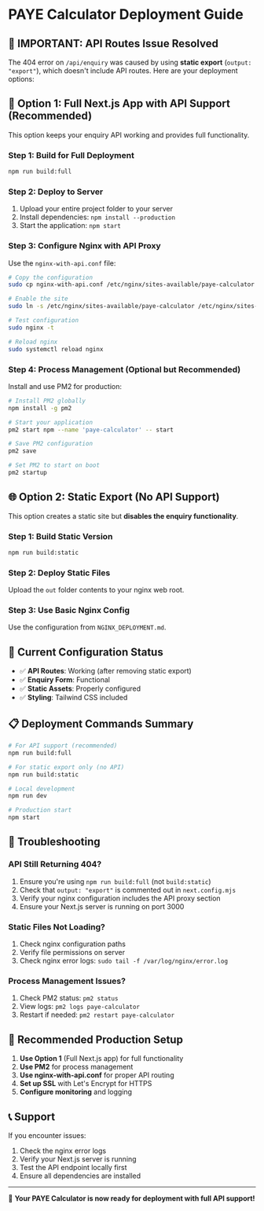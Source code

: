 # PAYE Calculator Deployment Guide

## 🚨 **IMPORTANT: API Routes Issue Resolved**

The 404 error on `/api/enquiry` was caused by using **static export** (`output: "export"`), which doesn't include API routes. Here are your deployment options:

## 🎯 **Option 1: Full Next.js App with API Support (Recommended)**

This option keeps your enquiry API working and provides full functionality.

### **Step 1: Build for Full Deployment**
```bash
npm run build:full
```

### **Step 2: Deploy to Server**
1. Upload your entire project folder to your server
2. Install dependencies: `npm install --production`
3. Start the application: `npm start`

### **Step 3: Configure Nginx with API Proxy**
Use the `nginx-with-api.conf` file:

```bash
# Copy the configuration
sudo cp nginx-with-api.conf /etc/nginx/sites-available/paye-calculator

# Enable the site
sudo ln -s /etc/nginx/sites-available/paye-calculator /etc/nginx/sites-enabled/

# Test configuration
sudo nginx -t

# Reload nginx
sudo systemctl reload nginx
```

### **Step 4: Process Management (Optional but Recommended)**
Install and use PM2 for production:

```bash
# Install PM2 globally
npm install -g pm2

# Start your application
pm2 start npm --name 'paye-calculator' -- start

# Save PM2 configuration
pm2 save

# Set PM2 to start on boot
pm2 startup
```

## 🌐 **Option 2: Static Export (No API Support)**

This option creates a static site but **disables the enquiry functionality**.

### **Step 1: Build Static Version**
```bash
npm run build:static
```

### **Step 2: Deploy Static Files**
Upload the `out` folder contents to your nginx web root.

### **Step 3: Use Basic Nginx Config**
Use the configuration from `NGINX_DEPLOYMENT.md`.

## 🔧 **Current Configuration Status**

- ✅ **API Routes**: Working (after removing static export)
- ✅ **Enquiry Form**: Functional
- ✅ **Static Assets**: Properly configured
- ✅ **Styling**: Tailwind CSS included

## 📋 **Deployment Commands Summary**

```bash
# For API support (recommended)
npm run build:full

# For static export only (no API)
npm run build:static

# Local development
npm run dev

# Production start
npm start
```

## 🐛 **Troubleshooting**

### **API Still Returning 404?**
1. Ensure you're using `npm run build:full` (not `build:static`)
2. Check that `output: "export"` is commented out in `next.config.mjs`
3. Verify your nginx configuration includes the API proxy section
4. Ensure your Next.js server is running on port 3000

### **Static Files Not Loading?**
1. Check nginx configuration paths
2. Verify file permissions on server
3. Check nginx error logs: `sudo tail -f /var/log/nginx/error.log`

### **Process Management Issues?**
1. Check PM2 status: `pm2 status`
2. View logs: `pm2 logs paye-calculator`
3. Restart if needed: `pm2 restart paye-calculator`

## 🌟 **Recommended Production Setup**

1. **Use Option 1** (Full Next.js app) for full functionality
2. **Use PM2** for process management
3. **Use nginx-with-api.conf** for proper API routing
4. **Set up SSL** with Let's Encrypt for HTTPS
5. **Configure monitoring** and logging

## 📞 **Support**

If you encounter issues:
1. Check the nginx error logs
2. Verify your Next.js server is running
3. Test the API endpoint locally first
4. Ensure all dependencies are installed

---

🎉 **Your PAYE Calculator is now ready for deployment with full API support!**
